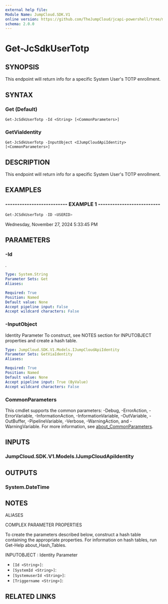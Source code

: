 ```yaml
---
external help file:
Module Name: JumpCloud.SDK.V1
online version: https://github.com/TheJumpCloud/jcapi-powershell/tree/master/SDKs/PowerShell/JumpCloud.SDK.V1/docs/exports/Get-JcSdkUserTotp.md
schema: 2.0.0
---
```


# Get-JcSdkUserTotp

## SYNOPSIS
This endpoint will return info for a specific System User's TOTP enrollment.

## SYNTAX

### Get (Default)
```
Get-JcSdkUserTotp -Id <String> [<CommonParameters>]
```

### GetViaIdentity
```
Get-JcSdkUserTotp -InputObject <IJumpCloudApiIdentity> [<CommonParameters>]
```

## DESCRIPTION
This endpoint will return info for a specific System User's TOTP enrollment.

## EXAMPLES

### -------------------------- EXAMPLE 1 --------------------------
```powershell
Get-JCSdkUserTotp -ID <USERID>
```

Wednesday, November 27, 2024 5:33:45 PM

## PARAMETERS

### -Id
.

```yaml
Type: System.String
Parameter Sets: Get
Aliases:

Required: True
Position: Named
Default value: None
Accept pipeline input: False
Accept wildcard characters: False
```

### -InputObject
Identity Parameter
To construct, see NOTES section for INPUTOBJECT properties and create a hash table.

```yaml
Type: JumpCloud.SDK.V1.Models.IJumpCloudApiIdentity
Parameter Sets: GetViaIdentity
Aliases:

Required: True
Position: Named
Default value: None
Accept pipeline input: True (ByValue)
Accept wildcard characters: False
```

### CommonParameters
This cmdlet supports the common parameters: -Debug, -ErrorAction, -ErrorVariable, -InformationAction, -InformationVariable, -OutVariable, -OutBuffer, -PipelineVariable, -Verbose, -WarningAction, and -WarningVariable. For more information, see [about_CommonParameters](http://go.microsoft.com/fwlink/?LinkID=113216).

## INPUTS

### JumpCloud.SDK.V1.Models.IJumpCloudApiIdentity

## OUTPUTS

### System.DateTime

## NOTES

ALIASES

COMPLEX PARAMETER PROPERTIES

To create the parameters described below, construct a hash table containing the appropriate properties. For information on hash tables, run Get-Help about_Hash_Tables.


INPUTOBJECT <IJumpCloudApiIdentity>: Identity Parameter
  - `[Id <String>]`:
  - `[SystemId <String>]`:
  - `[SystemuserId <String>]`:
  - `[Triggername <String>]`:

## RELATED LINKS

